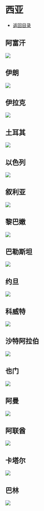 # 西亚
+ [返回目录](../README.md)
## 阿富汗  
![](阿富汗.jfif)
## 伊朗  
![](伊朗.jfif)
## 伊拉克  
![](伊拉克.jfif)
## 土耳其  
![](土耳其.jfif)
## 以色列  
![](以色列.jfif)
## 叙利亚  
![](叙利亚.jfif)
## 黎巴嫩  
![](黎巴嫩.jfif)
## 巴勒斯坦  
![](巴勒斯坦.jfif)
## 约旦  
![](约旦.jfif)
## 科威特  
![](科威特.jfif)
## 沙特阿拉伯  
![](沙特阿拉伯.jfif)
## 也门  
![](也门.jfif)
## 阿曼  
![](阿曼.jfif)
## 阿联酋  
![](阿联酋.jfif)
## 卡塔尔  
![](卡塔尔.jfif)
## 巴林  
![](巴林.jfif)